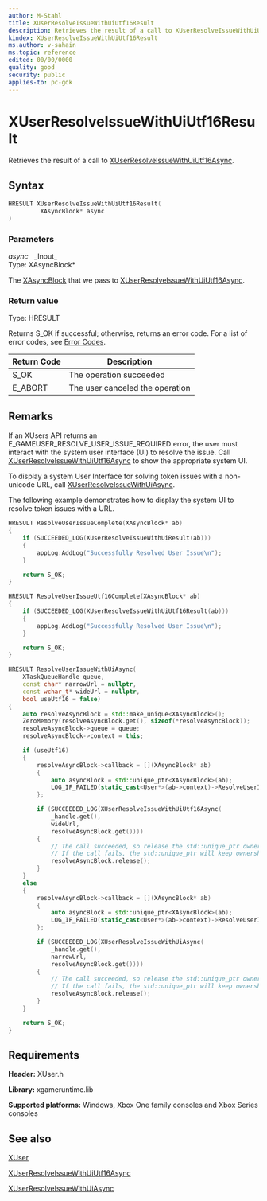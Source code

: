 ```yaml
---
author: M-Stahl
title: XUserResolveIssueWithUiUtf16Result
description: Retrieves the result of a call to XUserResolveIssueWithUiUtf16Async.
kindex: XUserResolveIssueWithUiUtf16Result
ms.author: v-sahain
ms.topic: reference
edited: 00/00/0000
quality: good
security: public
applies-to: pc-gdk
---
```


# XUserResolveIssueWithUiUtf16Result  

Retrieves the result of a call to [XUserResolveIssueWithUiUtf16Async](xuserresolveissuewithuiutf16async.md).

## Syntax  
  
```cpp
HRESULT XUserResolveIssueWithUiUtf16Result(  
         XAsyncBlock* async  
)  
```  
  
### Parameters  
  
*async* &nbsp;&nbsp;\_Inout\_  
Type: XAsyncBlock*  
  
The [XAsyncBlock](../../xasync/structs/xasyncblock.md) that we pass to [XUserResolveIssueWithUiUtf16Async](xuserresolveissuewithuiutf16async.md).  
  
### Return value

Type: HRESULT
  
Returns S_OK if successful; otherwise, returns an error code.
For a list of error codes, see [Error Codes](../../../errorcodes.md).  

| Return Code           | Description             |
|-----------------------|-------------------------|
| S_OK                  | The operation succeeded |
| E_ABORT               | The user canceled the operation |  
  
## Remarks

If an XUsers API returns an E_GAMEUSER_RESOLVE_USER_ISSUE_REQUIRED error, the user must interact with the system user interface (UI) to resolve the issue.
Call [XUserResolveIssueWithUiUtf16Async](xuserresolveissuewithuiutf16async.md) to show the appropriate system UI.

To display a system User Interface for solving token issues with a non-unicode URL, call [XUserResolveIssueWithUiAsync](xuserresolveissuewithuiasync.md).

The following example demonstrates how to display the system UI to resolve token issues with a URL.

```cpp
HRESULT ResolveUserIssueComplete(XAsyncBlock* ab)
{
    if (SUCCEEDED_LOG(XUserResolveIssueWithUiResult(ab)))
    {
        appLog.AddLog("Successfully Resolved User Issue\n");
    }

    return S_OK;
}

HRESULT ResolveUserIssueUtf16Complete(XAsyncBlock* ab)
{
    if (SUCCEEDED_LOG(XUserResolveIssueWithUiUtf16Result(ab)))
    {
        appLog.AddLog("Successfully Resolved User Issue\n");
    }

    return S_OK;
}

HRESULT ResolveUserIssueWithUiAsync(
    XTaskQueueHandle queue,
    const char* narrowUrl = nullptr,
    const wchar_t* wideUrl = nullptr,
    bool useUtf16 = false)
{
    auto resolveAsyncBlock = std::make_unique<XAsyncBlock>();
    ZeroMemory(resolveAsyncBlock.get(), sizeof(*resolveAsyncBlock));
    resolveAsyncBlock->queue = queue;
    resolveAsyncBlock->context = this;

    if (useUtf16)
    {
        resolveAsyncBlock->callback = [](XAsyncBlock* ab)
        {
            auto asyncBlock = std::unique_ptr<XAsyncBlock>(ab);
            LOG_IF_FAILED(static_cast<User*>(ab->context)->ResolveUserIssueUtf16Complete(ab));
        };

        if (SUCCEEDED_LOG(XUserResolveIssueWithUiUtf16Async(
            _handle.get(),
            wideUrl,
            resolveAsyncBlock.get())))
        {
            // The call succeeded, so release the std::unique_ptr ownership of XAsyncBlock* since the callback will take over ownership.
            // If the call fails, the std::unique_ptr will keep ownership and delete the XAsyncBlock*
            resolveAsyncBlock.release();
        }
    }
    else
    {
        resolveAsyncBlock->callback = [](XAsyncBlock* ab)
        {
            auto asyncBlock = std::unique_ptr<XAsyncBlock>(ab);
            LOG_IF_FAILED(static_cast<User*>(ab->context)->ResolveUserIssueComplete(ab));
        };

        if (SUCCEEDED_LOG(XUserResolveIssueWithUiAsync(
            _handle.get(),
            narrowUrl,
            resolveAsyncBlock.get())))
        {
            // The call succeeded, so release the std::unique_ptr ownership of XAsyncBlock* since the callback will take over ownership.
            // If the call fails, the std::unique_ptr will keep ownership and delete the XAsyncBlock*
            resolveAsyncBlock.release();
        }
    }

    return S_OK;
}
```

  
## Requirements  
  
**Header:** XUser.h
  
**Library:** xgameruntime.lib
  
**Supported platforms:** Windows, Xbox One family consoles and Xbox Series consoles  
  
## See also

[XUser](../xuser_members.md)
  
[XUserResolveIssueWithUiUtf16Async](xuserresolveissuewithuiutf16async.md)

[XUserResolveIssueWithUiAsync](xuserresolveissuewithuiasync.md)